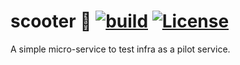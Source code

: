 # scooter 🛴 [![build](https://github.com/TejaBeta/scooter/actions/workflows/build.yml/badge.svg?branch=main)](https://github.com/TejaBeta/scooter/actions/workflows/build.yml) [![License](https://img.shields.io/badge/License-Apache%202.0-green.svg)](./LICENSE)

A simple micro-service to test infra as a pilot service.
